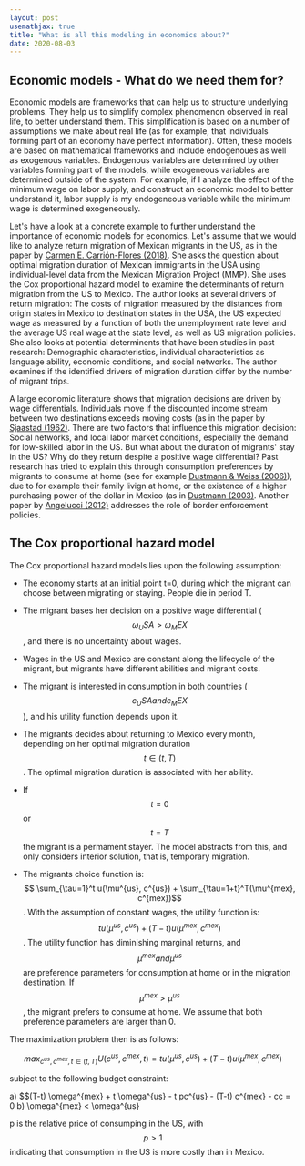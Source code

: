 ```yaml
---
layout: post
usemathjax: true 
title: "What is all this modeling in economics about?"
date: 2020-08-03
---
```


## Economic models - What do we need them for? 

Economic models are frameworks that can help us to structure underlying problems. They help us to simplify complex phenomenon observed in real life, to better understand them. This simplification is based on a number of assumptions we make about real life (as for example, that individuals forming part of an economy have perfect information). Often, these models are based on mathematical frameworks and include endogenoues as well as exogenous variables. Endogenous variables are determined by other variables forming part of the models, while exogeneous variables are determined outside of the system. For example, if I analyze the effect of the minimum wage on labor supply, and construct an economic model to better understand it, labor supply is my endogeneous variable while the minimum wage is determined exogeneously. 

Let's have a look at a concrete example to further understand the importance of economic models for economics. Let's assume that we would like to analyze return migration of Mexican migrants in the US, as in the paper by [Carmen E. Carrión-Flores (2018)](https://link.springer.com/article/10.1186/s40176-017-0108-0). She asks the question about optimal migration duration of Mexican immigrants in the USA using individual-level data from the Mexican Migration Project (MMP). She uses the Cox proportional hazard model to examine the determinants of return migration from the US to Mexico. The author looks at several drivers of return migration: The costs of migration measured by the distances from origin states in Mexico to destination states in the USA, the  US expected wage as measured by a function of both the unemployment rate level and the average US real wage at the state level, as well as US migration policies. She also looks at potential determinents that have been studies in past research: Demographic characteristics, individual characteristics as language ability, economic conditions, and social networks. The author examines if the identified drivers of migration duration differ by the number of migrant trips. 

A large economic literature shows that migration decisions are driven by wage differentials. Individuals move if the discounted income stream between two destinations exceeds moving costs (as in the paper by [Sjaastad (1962)](https://www.jstor.org/stable/1829105?seq=1]). There are two factors that influence this migration decision: Social networks, and local labor market conditions, especially the demand for low-skilled labor in the US. But what about the duration of migrants' stay in the US? Why do they return despite a positive wage differential? Past research has tried to explain this through consumption preferences by migrants to consume at home (see for example [Dustmann & Weiss (2006)](https://www.ucl.ac.uk/~uctpb21/Cpapers/optimalmigrationduration.pdf)), due to for example their family livign at home, or the existence of a higher purchasing power of the dollar in Mexico (as in [Dustmann (2003)](https://www.sciencedirect.com/science/article/pii/S0014292101001842). Another paper by [Angelucci (2012)](https://www.jstor.org/stable/10.1086/662575?seq=1) addresses the role of border enforcement policies. 

## The Cox proportional hazard model

The Cox proportional hazard models lies upon the following assumption: 

- The economy starts at an initial point t=0, during which the migrant can choose between migrating or staying. People die in period T.  

- The migrant bases her decision on a positive wage differential ($$ \omega_USA > \omega_MEX $$, and there is no uncertainty about wages. 

- Wages in the US and Mexico are constant along the lifecycle of the migrant, but migrants have different abilities and migrant costs.  

- The migrant is interested in consumption in both countries ($$ c_USA and c_MEX $$), and his utility function depends upon it. 

- The migrants decides about returning to Mexico every month, depending on her optimal migration duration $$ t \in (t, T) $$. The optimal migration duration is associated with her ability. 

- If $$t = 0$$ or $$t=T$$ the migrant is a permament stayer. The model abstracts from this, and only considers interior solution, that is, temporary migration. 

- The migrants choice function is: $$ \sum_{\tau=1}^t u(\mu^{us}, c^{us}) + \sum_{\tau=1+t}^T(\mu^{mex}, c^{mex})$$. With the assumption of constant wages, the utility function is: $$ t u(\mu^{us}, c^{us}) + (T-t) u(\mu^{mex}, c^{mex})$$. The utility function has diminishing marginal returns, and $$\mu^{mex} and \mu^{us} $$ are preference parameters for consumption at home or in the migration destination. If $$\mu^{mex} > \mu^{us} $$, the migrant prefers to consume at home. We assume that both preference parameters are larger than 0. 

The maximization problem then is as follows: 

$$ max_{c^{us}, c^{mex}, t \in (t,T)} U(c^{us}, c^{mex}, t) =  t u(\mu^{us}, c^{us}) + (T-t) u(\mu^{mex}, c^{mex})$$

subject to the following budget constraint: 

a) $$(T-t) \omega^{mex} + t \omega^{us} - t pc^{us} - (T-t) c^{mex} - cc = 0
b) \omega^{mex} < \omega^{us}

p is the relative price of consumping in the US, with $$p>1$$ indicating that consumption in the US is more costly than in Mexico. 


















